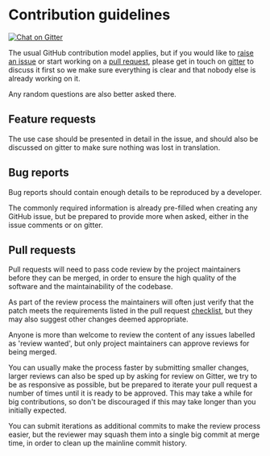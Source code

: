 # Contribution guidelines #

[![Chat on Gitter](https://badges.gitter.im/AutoSpotting/AutoSpotting.svg)](https://gitter.im/cristim/autospotting)

The usual GitHub contribution model applies, but if you would like to [raise an
issue](https://github.com/AutoSpotting/AutoSpotting/issues/new) or start working
on a [pull request](https://github.com/AutoSpotting/AutoSpotting/pulls), please
get in touch on [gitter](https://gitter.im/cristim/autospotting) to discuss it
first so we make sure everything is clear and that nobody else is already
working on it.

Any random questions are also better asked there.

## Feature requests ##

The use case should be presented in detail in the issue, and should also
be discussed on gitter to make sure nothing was lost in translation.

## Bug reports ##

Bug reports should contain enough details to be reproduced by a developer.

The commonly required information is already pre-filled when creating any GitHub
issue, but be prepared to provide more when asked, either in the issue comments
or on gitter.

## Pull requests ##

Pull requests will need to pass code review by the project maintainers before
they can be merged, in order to ensure the high quality of the software and the
maintainability of the codebase.

As part of the review process the maintainers will often just verify that the
patch meets the requirements listed in the pull request
[checklist](.github/PULL_REQUEST_TEMPLATE.md), but they may also suggest other
changes deemed appropriate.

Anyone is more than welcome to review the content of any issues labelled as
'review wanted', but only project maintainers can approve reviews for being
merged.

You can usually make the process faster by submitting smaller changes, larger
reviews can also be sped up by asking for review on Gitter, we try to be as
responsive as possible, but be prepared to iterate your pull request a number of
times until it is ready to be approved. This may take a while for big
contributions, so don't be discouraged if this may take longer than you
initially expected.

You can submit iterations as additional commits to make the review process
easier, but the reviewer may squash them into a single big commit at merge time,
in order to clean up the mainline commit history.
